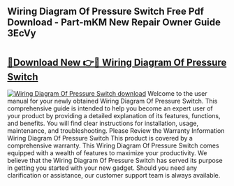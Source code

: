 ## Wiring Diagram Of Pressure Switch Free Pdf Download - Part-mKM New Repair Owner Guide 3EcVy

# <h2><a href="http://dfimeeh.blite.top/?on=Wiring+Diagram+Of+Pressure+Switch">🔗Download New 👉🔴 Wiring Diagram Of Pressure Switch</a></h2>

[![Wiring Diagram Of Pressure Switch download](https://i.imgur.com/lujVjoI.png)](http://dfimeeh.blite.top/?on=Wiring+Diagram+Of+Pressure+Switch)
Welcome to the user manual for your newly obtained Wiring Diagram Of Pressure Switch. This comprehensive guide is intended to help you become an expert user of your product by providing a detailed explanation of its features, functions, and benefits. You will find clear instructions for installation, usage, maintenance, and troubleshooting. Please Review the Warranty Information Wiring Diagram Of Pressure Switch This product is covered by a comprehensive warranty. This Wiring Diagram Of Pressure Switch comes equipped with a wealth of features to maximize your productivity. We believe that the Wiring Diagram Of Pressure Switch has served its purpose in getting you started with your new gadget. Should you need any clarification or assistance, our customer support team is always available.
